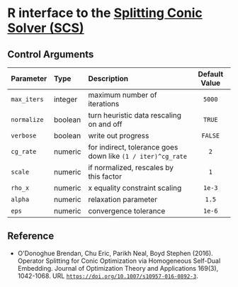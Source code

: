 # R interface to the [Splitting Conic Solver (SCS)](https://github.com/cvxgrp/scs)

## Control Arguments
| Parameter   | Type    |             Description                                             | Default Value |
|:------------|:--------|:--------------------------------------------------------------------|:-------------:|
| `max_iters` | integer | maximum number of iterations                                        |   `5000`      |
| `normalize` | boolean | turn heuristic data rescaling on and off                            |   `TRUE`      |
| `verbose`   | boolean | write out progress                                                  |   `FALSE`     |
| `cg_rate`   | numeric | for indirect, tolerance goes down like `(1 / iter)^cg_rate`           |      `2`      |
| `scale`     | numeric | if normalized, rescales by this factor                              |      `1`      |
| `rho_x`     | numeric | x equality constraint scaling                                       |   `1e-3`      |
| `alpha`     | numeric | relaxation parameter                                                |    `1.5`      |
| `eps`       | numeric | convergence tolerance                                               |   `1e-6`      |


## Reference
* O'Donoghue Brendan, Chu Eric, Parikh Neal, Boyd Stephen (2016).
  Operator Splitting for Conic Optimization via Homogeneous Self-Dual Embedding.
  Journal of Optimization Theory and Applications 169(3), 1042-1068.
  URL [`https://doi.org/10.1007/s10957-016-0892-3`](https://doi.org/10.1007/s10957-016-0892-3).
